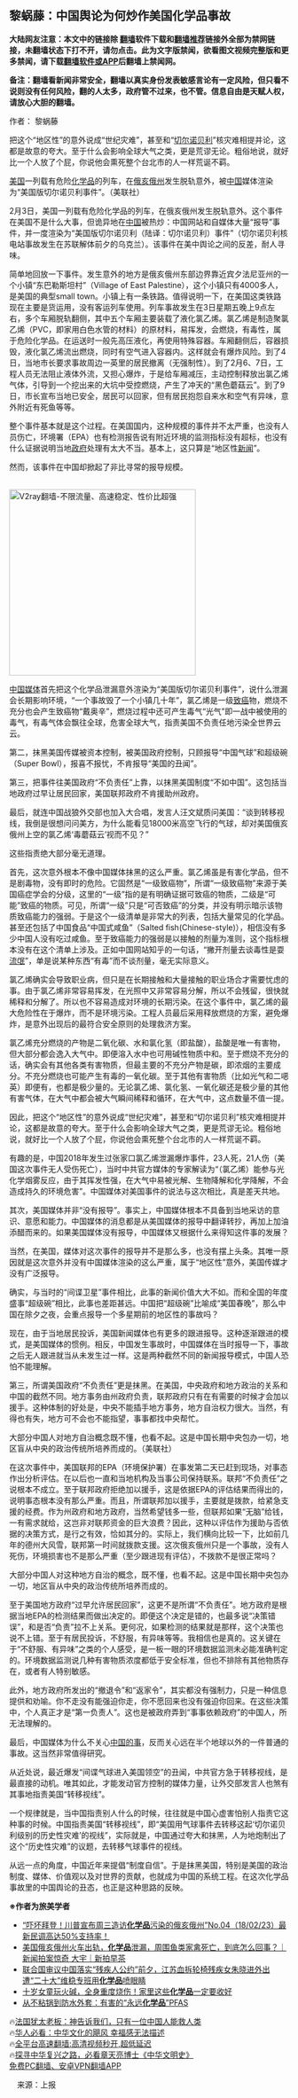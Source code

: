  <!-- 面包屑导航 --> <h2>黎蜗藤：中国舆论为何炒作美国化学品事故</h2> <p class="notice"><b>大陆网友注意：本文中的链接除 <a href="https://github.com/bannedbook/fanqiang" >翻墙</a>软件下载和<a href="https://github.com/killgcd/justmysocks/blob/master/README.md">翻墙推荐</a>链接外全部为禁网链接，未翻墙状态下打不开，请勿点击。此为文字版禁闻，欲看图文视频完整版和更多禁闻，请下载<a href="https://github.com/bannedbook/fanqiang">翻墙软件或APP</a>后翻墙上禁闻网。</p><p>备注：翻墙看新闻非常安全，翻墙以真实身份发表敏感言论有一定风险，但只看不说则没有任何风险，翻的人太多，政府管不过来，也不管。信息自由是天赋人权，请放心大胆的翻墙。</b></p>  <div class="entry"> <p>作者： 黎蜗藤</p> <p id="summary">把这个“地区性”的意外说成“世纪灾难”，甚至和“<a href="https://www.bannedbook.org/bnews/tag/%E5%88%87%E5%B0%94%E8%AF%BA%E8%B4%9D%E5%88%A9/" class="st_tag internal_tag" rel="tag" title="标签 切尔诺贝利 下的日志">切尔诺贝利</a>”核灾难相提并论，这都是故意的夸大。至于什么会影响全球大气之类，更是荒谬无论。粗俗地说，就好比一个人放了个屁，你说他会熏死整个台北市的人一样荒诞不羁。</p> <p id="conimg"><a href="https://www.bannedbook.org/bnews/tag/%e7%be%8e%e5%9b%bd/" class="st_tag internal_tag" rel="tag" title="标签 美国 下的日志">美国</a>一列载有危险<a href="https://www.bannedbook.org/bnews/tag/%E5%8C%96%E5%AD%A6%E5%93%81/" class="st_tag internal_tag" rel="tag" title="标签 化学品 下的日志">化学品</a>的列车，在<a href="https://www.bannedbook.org/bnews/tag/%e4%bf%84%e4%ba%a5%e4%bf%84%e5%b7%9e/" class="st_tag internal_tag" rel="tag" title="标签 俄亥俄州 下的日志">俄亥俄州</a>发生脱轨意外，被<a href="https://www.bannedbook.org/bnews/tag/%E4%B8%AD%E5%9B%BD/" class="st_tag internal_tag" rel="tag" title="标签 中国 下的日志">中国</a>媒体渲染为“美国版切尔诺贝利事件”。（美联社）</p> <p>2月3日，美国一列载有危险化学品的列车，在俄亥俄州发生脱轨意外。这个事件在美国不是什么大事，但诡异地在<span class='wp_keywordlink_affiliate'><a href="https://www.bannedbook.org/" title="中国" target="_blank">中国</a></span>被热炒：中国网站和自媒体大量“报导”事件，并一度渲染为“美国版切尔诺贝利（陆译：切尔诺贝利）事件”（切尔诺贝利核电站事故发生在苏联解体前夕的乌克兰）。该事件在美中舆论之间的反差，耐人寻味。</p> <p>简单地回放一下事件。发生意外的地方是俄亥俄州东部边界靠近宾夕法尼亚州的一个小镇“东巴勒斯坦村”（Village of East Palestine），这个小镇只有4000多人，是美国的典型small town。小镇上有一条铁路。值得说明一下，在美国这类铁路现在主要是货运用，没有客运列车使用。列车事故发生在3日星期五晚上9点左右，多个车厢脱轨翻侧，其中五个车厢主要装载了液化氯乙烯。氯乙烯是制造聚氯乙烯（PVC，即家用白色水管的材料）的原材料，易挥发，会燃烧，有毒性，属于危险化学品。在运送时一般先高压液化，再使用特殊容器。车厢翻侧后，容器损毁，液化氯乙烯流出燃烧，同时有空气进入容器内。这样就会有爆炸风险。到了4日，当地市长要求事故周边一英里的居民撤离（无强制性）。到了2月6、7日，工程人员无法阻止液体外流，又担心爆炸，于是给车厢减压，主动控制释放出氯乙烯气体，引导到一个挖出来的大坑中受控燃烧，产生了冲天的“黑色蘑菇云”。到了9日，市长宣布当地已安全，居民可以回家，但有居民抱怨自来水和空气有异味，意外附近有死鱼等等。</p> <p>整个事件基本就是这个过程。在美国国内，这种规模的事件并不太严重，也没有人员伤亡，环境署（EPA）也有检测报告说有附近环境的监测指标没有超标，也没有什么证据说明当地<a href="https://www.bannedbook.org/bnews/tag/%e6%94%bf%e5%ba%9c/" class="st_tag internal_tag" rel="tag" title="标签 政府 下的日志">政府</a>处理有太大不当。基本上，这只算是“地区性<span class='wp_keywordlink_affiliate'><a href="https://www.bannedbook.org/" title="新闻">新闻</a></span>”。</p> <p>然而，该事件在中国却掀起了非比寻常的报导规模。</p> <p></p> <p><br/><a href="https://github.com/bannedbook/fanqiang/wiki/V2ray%E6%9C%BA%E5%9C%BA"><img src="https://raw.githubusercontent.com/bannedbook/fanqiang/master/v2ss/images/v2free.jpg" width="336" alt="V2ray翻墙-不限流量、高速稳定、性价比超强"></a><br/></p>  <p><a href="https://www.bannedbook.org/bnews/tag/%E4%B8%AD%E5%9B%BD%E5%AA%92%E4%BD%93/" class="st_tag internal_tag" rel="tag" title="标签 中国媒体 下的日志">中国媒体</a>首先把这个化学品泄漏意外渲染为“美国版切尔诺贝利事件”，说什么泄漏会长期影响环境，“一个事故毁了一个小镇几十年”，氯乙烯是一级<a href="https://www.bannedbook.org/bnews/tag/%e8%87%b4%e7%99%8c/" class="st_tag internal_tag" rel="tag" title="标签 致癌 下的日志">致癌</a>物，燃烧不充分也会产生致癌物“戴奥辛”，燃烧过程中还可产生毒气“光气”即一战中被使用的毒气，有毒气体会飘往全球，危害全球大气，指责美国不负责任地污染全世界云云。</p> <p>第二，抹黑美国传媒被资本控制，被美国政府控制，只顾报导“中国气球”和超级碗（Super Bowl），报喜不报忧，不肯报导“美国的丑闻”。</p> <p>第三，把事件往美国政府“不负责任”上靠，以抹黑美国制度“不如中国”。这包括当地政府过早让居民回家，美国联邦政府不肯援助州政府。</p> <p>最后，就连中国战狼外交部也加入大合唱，发言人汪文斌质问美国：“谈到转移视线，我倒是很想问问美方，为什么能看见18000米高空飞行的气球，却对美国俄亥俄州上空的氯乙烯‘毒蘑菇云’视而不见？”</p> <p>这些指责绝大部分毫无道理。</p> <p>首先，这次意外根本不像中国媒体抹黑的这么严重。氯乙烯虽是有害化学品，但不是剧毒物，没有即时的危险。它固然是“一级致癌物”，所谓“一级致癌物”来源于美国癌症学会的分级，这里的“一级”指的是有明确证据可致癌的物质，二级是“可能”致癌的物质。可见，所谓“一级”只是“可否致癌”的分类，并没有明示暗示该物质致癌能力的强弱。于是这个一级清单是非常大的列表，包括大量常见的化学品。甚至还包括了中国食品“中国式咸鱼”（Salted fish(Chinese-style)），相信没有多少中国人没有吃过咸鱼。至于致癌能力的强弱是以接触的剂量为准则，这个指标根本没有在这个清单上涉及。正如中国网站知乎的一句话，“撇开剂量去谈毒性是耍<span class='wp_keywordlink'><a href="https://www.bannedbook.org/forum11/topic282.html" title="禁片：评中国共产党的流氓本性" target="_blank">流氓</a></span>”，单是说某种东西“有毒”而不谈剂量，毫无实际意义。</p> <p>氯乙烯确实会导致职业病，但只是在长期接触和大量接触的职业场合才需要忧虑的事。由于氯乙烯非常容易挥发，在光照中又非常容易分解，所以不会残留，很快就稀释和分解了。所以也不容易造成对环境的长期污染。在这个事件中，氯乙烯的最大危险性在于爆炸，而不是环境污染。工程人员最后采用释放燃烧的方案，避免爆炸，是意外出现后的最符合安全原则的处理救济方案。</p> <p>氯乙烯充分燃烧的产物是二氧化碳、水和氯化氢（即盐酸），盐酸是唯一有害物，但大部分都会逸入大气中。即便溶入水中也可用碱性物质中和。至于燃烧不充分的话，确实会有其他各类有害物质，但最主要的不充分产物是碳，即浓烟的主要成分。不充分燃烧也可能产生有毒的一氧化碳。至于其他有害物质（比如光气和二𫫇英）即便有，也都是极少量的。无论氯乙烯、氯化氢、一氧化碳还是极少量的其他有害气体，在大气中都会被大气瞬间稀释和循环，在大气中，这点数量不值一提。</p> <p>因此，把这个“地区性”的意外说成“世纪灾难”，甚至和“切尔诺贝利”核灾难相提并论，这都是故意的夸大。至于什么会影响全球大气之类，更是荒谬无论。粗俗地说，就好比一个人放了个屁，你说他会熏死整个台北市的人一样荒诞不羁。</p>  <p>有趣的是，中国2018年发生过张家口氯乙烯泄漏爆炸事件，23人死，21人伤（美国这次事件无人受伤死亡），当时中共官方媒体的专家解读为“（氯乙烯）能参与光化学烟雾反应，由于其挥发性强，在大气中易被光解、生物降解和化学降解，不会造成持久的环境危害”。中国媒体对美国事件的说法与这次相比，真是差天共地。</p> <p>其次，美国媒体并非“没有报导”。事实上，中国媒体根本不具备到当地采访的意识、意愿和能力。中国媒体的消息都是从美国媒体的报导中翻译转抄，再加上加油添醋而来的。如果美国媒体没有报导，中国媒体又根据什么来得知这件事的发展？</p> <p>当然，在美国，媒体对这次事件的报导并不是那么多，也没有摆上头条。其唯一原因就是这次意外并没有中国媒体渲染的这么严重，属于“地区性”意外，美国传媒才没有广泛报导。</p> <p>确实，与当时的“间谍卫星”事件相比，此事的新闻价值大大不如。而和全国的年度盛事“超级碗”相比，此事也差距甚远。中国把“超级碗”比喻成“美国春晚”，那么中国在除夕之夜，会重点报导一个多星期前的地区性的事故吗？</p> <p>现在，由于当地居民投诉，美国新闻媒体也有更多的跟进报导。这种逐渐跟进的模式，是美国媒体的惯例。相反，中国发生事故时，中国媒体在当时报导一下，事故之后无人跟进就当从未发生过一样。这是两种截然不同的新闻报导模式，中国人恐怕不能理解。</p> <p>第三，所谓美国政府“不负责任”更是抹黑。在美国，中央政府和地方政治的关系和中国的截然不同。地方事务由州政府负责，联邦政府只有在有需要的时候才会加以援手。这种体制的好处是，中央不能插手地方事务，地方自治权力很大。当然，有得也有失，地方可不会也不能指望，事事都找中央帮忙。</p> <p>大部分中国人对地方自治概念既不懂，也看不起。这是中国长期中央包办一切，地区盲从中央的政治传统所培养而成的。（美联社）</p> <p>在这次事件中，美国联邦的EPA（环境保护署）在事发第二天已赶到现场，对事态作出分析评估。在以后也一直和当地机构及当事公司保持联系。联邦“不负责任”之说根本不成立。至于联邦政府拒绝加以援手，这是依据EPA的评估结果而得出的，说明事态根本没有那么严重。而且，所谓联邦加以援手，主要就是拨款，给紧急支援的经费。作为州政府和地方政府，当然希望钱多一些，但联邦如果“无脑”给钱，一有需求就给，这岂非对联邦资金的巨大浪费？因此，这种以评估作为援助与否依据的决策方式，是行之有效，恰如其分的。实际上，我们横向比较一下，比如前几年的德州大风雪，联邦第一时间就拨款支援。这次俄亥俄州只是一个事故，没有人死伤，环境损害也不是那么严重（至少跟进现有评估），不拨款不是很正常吗？</p> <p>大部分中国人对这种地方自治的概念，既不懂，也看不起。这是中国长期中央包办一切，地区盲从中央的政治传统所培养而成的。</p>  <p>至于美国地方政府“过早允许居民回家”，这更不是所谓“不负责任”。地方政府是根据当地EPA的检测结果而做出决定的。即便这个决定是错的，也最多说“决策错误”，和是否“负责”拉不上关系。更何况，如果检测的结果就是那样，这个决策也说不上错。至于有居民投诉，不舒服，有异味等等。我相信也是真的。这关键在于“不舒服、有异味”之类的个人感受，是一板一眼的环境数据监测未必能准确判定的。环境数据监测说几种有害物质浓度都低于安全标准，但也不排除有其他物质存在，或者有人特别敏感。</p> <p>此外，地方政府所发出的“撤退令”和“返家令”，其实都没有强制力，只是一种信息提供和劝喻。你不走没有能强迫你走，你不愿回来也没有强迫你回来。在这些决策中，个人真正才是“第一负责人”。这也是被政府弄到“事事依赖政府”的中国人，所无法理解的。</p> <p>最后，中国媒体为什么不关心<span class='wp_keywordlink'><a href="https://www.bannedbook.org/forum11/topic327.html" title="禁片：中国的事 谁上台也管不好?" target="_blank">中国的事</a></span>，反而关心远在半个地球以外的一件普通的事故。这当然非常值得研究。</p> <p>从近处说，最近爆发“间谍气球进入美国领空”的丑闻，中共官方急于转移视线，是最直接的动机。唯其如此，才能发动官方控制的媒体力量，让外交部发言人也煞有其事地指责美国“转移视线”。</p> <p>一个规律就是，当中国指责别人什么的时候，往往就是中国心虚害怕别人指责它这种事的时候。中国指责美国“转移视线”，即“美国用气球事件去转移这起‘切尔诺贝利级别的历史性灾难’的视线”，实际就是，中国通过夸大和抹黑，人为地炮制出了这个“历史性灾难”的议题，去转移气球事件的视线。</p> <p>从远一点的角度，中国近年来提倡“制度自信”。于是抹黑美国，特别是美国的政治制度、媒体、价值观以及对世界的贡献，也就成为中国的系统工程。在这次化学品事故里的中国舆论的丑态，也正是这种思路的反映。</p> <p><strong>※作者为旅美学者</strong></p> <!--<div id="taboola-mid-1"></div>--><ul class='op-related-articles' title='相关阅读'> <li><a href='https://www.bannedbook.org/bnews/sohnews/20230219/1850528.html' target='_blank'>“吓坏拜登！川普宣布周三造访<b>化学品</b>污染的俄亥俄州”No.04（18/02/23）最新民调高达50%支持率！</a></li> <li><a href='https://www.bannedbook.org/bnews/sohnews/20230214/1848670.html' target='_blank'>美国俄亥俄州火车出轨，<b>化学品</b>泄漏，周围鱼类家禽死亡，到底怎么回事？｜新闻拍案惊奇 大宇｜新拍早茶</a></li> <li><a href='https://www.bannedbook.org/bnews/weiquan/20220819/1773713.html' target='_blank'>联合国审议中国落实&#8220;残疾人公约&#8221;前夕&#65292;江苏血拆轮椅残疾女朱晓进外出遭&#8220;二十大&#8221;维稳专班用<b>化学品</b>喷眼睛</a></li> <li><a href='https://www.bannedbook.org/bnews/lifebaike/20220119/1681465.html' target='_blank'>十岁女童玩火碱，全身重度烧伤！家里这些<b>化学品</b>一定要收好</a></li> <li><a href='https://www.bannedbook.org/bnews/cnnews/20211003/1632408.html' target='_blank'>从不粘锅到防水外套：有害的“永远<b>化学品</b>”PFAS</a></li> </ul> <p class="texttj"> 🔥<a href="https://www.bannedbook.org/bnews/ssgc/20230219/1850782.html" target="_blank">法国犹太老板：神告诉我们，只有一位中国人能救人类</a><br/> 🔥<a href="https://www.bannedbook.org/bnews/comments/20220220/1694796.html" target="_blank">华人必看：中华文化的飓风 幸福感无法描述</a><br/> 🔥<a href="https://github.com/bannedbook/fanqiang/wiki/V2ray%E6%9C%BA%E5%9C%BA" target="_blank">全平台高速翻墙:高清视频秒开,超低延迟</a><br/> 🔥<a href="https://www.bannedbook.org/bnews/comments/20220808/1768773.html" target="_blank">探寻中华复兴之路，必看章天亮博士《中华文明史》</a><br/> <a href="https://github.com/bannedbook/fanqiang/wiki/%E7%A6%81%E9%97%BB%E7%BD%91%E5%AE%89%E5%8D%93%E7%BF%BB%E5%A2%99%E6%96%B0%E9%97%BBAPP" target="_blank">免费PC翻墙、安卓VPN翻墙APP</a><br/> </p><p class="src-info">　来源：上报 </p> <a name='sharetosocial'></a> <div style="margin-bottom:5px;padding-bottom:5px;clear:both"> <div id="archive-pix-1" class="banner-ads"> <!-- AuctionX Display platform tag START --> <div id="27602x728x90x621x_ADSLOT1" clicktrack="%%CLICK_URL_ESC%%"></div>  <!-- AuctionX Display platform tag END --> </div> <div id="archive-pix-2" class="banner-ads"> <!-- AuctionX Display platform tag START --> <div id="27556x300x250x621x_ADSLOT1" clicktrack="%%CLICK_URL_ESC%%" style="margin:0 auto;text-align:center"></div>  <!-- AuctionX Display platform tag END --> </div> </div>  <div id="archive-pix-1" class="banner-ads"> <!-- AuctionX Display platform tag START --> <div id="27603x728x90x621x_ADSLOT1" clicktrack="%%CLICK_URL_ESC%%"></div>  <!-- AuctionX Display platform tag END --> </div> </div><!--END ENTRY--> 